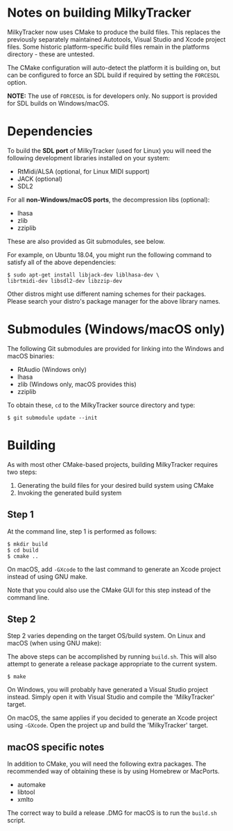 # Notes on building MilkyTracker

MilkyTracker now uses CMake to produce the build files. This replaces the
previously separately maintained Autotools, Visual Studio and Xcode project
files. Some historic platform-specific build files remain in the platforms
directory - these are untested.

The CMake configuration will auto-detect the platform it is building on, but can
be configured to force an SDL build if required by setting the `FORCESDL`
option.

**NOTE:** The use of `FORCESDL` is for developers only. No support is provided
for SDL builds on Windows/macOS.

# Dependencies

To build the **SDL port** of MilkyTracker (used for Linux) you will need the
following development libraries installed on your system:

- RtMidi/ALSA (optional, for Linux MIDI support)
- JACK (optional)
- SDL2

For all **non-Windows/macOS ports**, the decompression libs (optional):

- lhasa
- zlib
- zziplib

These are also provided as Git submodules, see below.

For example, on Ubuntu 18.04, you might run the following command to satisfy all
of the above dependencies:
```
$ sudo apt-get install libjack-dev liblhasa-dev \
librtmidi-dev libsdl2-dev libzzip-dev
```

Other distros might use different naming schemes for their packages. Please
search your distro's package manager for the above library names.

# Submodules (Windows/macOS only)

The following Git submodules are provided for linking into the Windows and macOS
binaries:

- RtAudio (Windows only)
- lhasa
- zlib (Windows only, macOS provides this)
- zziplib

To obtain these, `cd` to the MilkyTracker source directory and type:

```
$ git submodule update --init
```

# Building

As with most other CMake-based projects, building MilkyTracker requires two
steps:

1. Generating the build files for your desired build system using CMake
2. Invoking the generated build system

## Step 1
At the command line, step 1 is performed as follows:

```
$ mkdir build
$ cd build
$ cmake ..
```

On macOS, add `-GXcode` to the last command to generate an Xcode project instead
of using GNU make.

Note that you could also use the CMake GUI for this step instead of the command
line.

## Step 2
Step 2 varies depending on the target OS/build system.
On Linux and macOS (when using GNU make):

The above steps can be accomplished by running `build.sh`. This will also
attempt to generate a release package appropriate to the current system.

```
$ make
```

On Windows, you will probably have generated a Visual Studio project instead.
Simply open it with Visual Studio and compile the 'MilkyTracker' target.

On macOS, the same applies if you decided to generate an Xcode project using
`-GXcode`. Open the project up and build the 'MilkyTracker' target.

## macOS specific notes

In addition to CMake, you will need the following extra packages. The
recommended way of obtaining these is by using Homebrew or MacPorts.

- automake
- libtool
- xmlto

The correct way to build a release .DMG for macOS is to run the `build.sh`
script.
